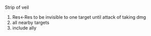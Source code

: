 Strip of veil
1. Res<-Res to be invisible to one target until attack of taking dmg
2. all nearby targets
3. include ally
